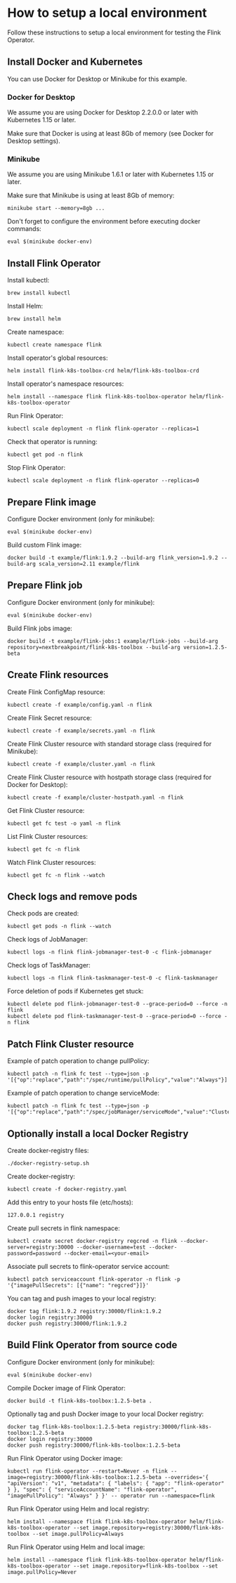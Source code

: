 # How to setup a local environment   

Follow these instructions to setup a local environment for testing the Flink Operator.



## Install Docker and Kubernetes   

You can use Docker for Desktop or Minikube for this example.

### Docker for Desktop   

We assume you are using Docker for Desktop 2.2.0.0 or later with Kubernetes 1.15 or later.

Make sure that Docker is using at least 8Gb of memory (see Docker for Desktop settings).

### Minikube

We assume you are using Minikube 1.6.1 or later with Kubernetes 1.15 or later.

Make sure that Minikube is using at least 8Gb of memory:

    minikube start --memory=8gb ...

Don't forget to configure the environment before executing docker commands:

    eval $(minikube docker-env)



## Install Flink Operator    

Install kubectl:

    brew install kubectl

Install Helm:

    brew install helm

Create namespace:

    kubectl create namespace flink

Install operator's global resources:

    helm install flink-k8s-toolbox-crd helm/flink-k8s-toolbox-crd

Install operator's namespace resources:

    helm install --namespace flink flink-k8s-toolbox-operator helm/flink-k8s-toolbox-operator

Run Flink Operator:

    kubectl scale deployment -n flink flink-operator --replicas=1

Check that operator is running:

    kubectl get pod -n flink

Stop Flink Operator:

    kubectl scale deployment -n flink flink-operator --replicas=0

## Prepare Flink image    

Configure Docker environment (only for minikube):

    eval $(minikube docker-env)

Build custom Flink image:

    docker build -t example/flink:1.9.2 --build-arg flink_version=1.9.2 --build-arg scala_version=2.11 example/flink

## Prepare Flink job    

Configure Docker environment (only for minikube):

    eval $(minikube docker-env)

Build Flink jobs image:

    docker build -t example/flink-jobs:1 example/flink-jobs --build-arg repository=nextbreakpoint/flink-k8s-toolbox --build-arg version=1.2.5-beta

## Create Flink resources    

Create Flink ConfigMap resource:

    kubectl create -f example/config.yaml -n flink

Create Flink Secret resource:

    kubectl create -f example/secrets.yaml -n flink

Create Flink Cluster resource with standard storage class (required for Minikube):

    kubectl create -f example/cluster.yaml -n flink

Create Flink Cluster resource with hostpath storage class (required for Docker for Desktop):

    kubectl create -f example/cluster-hostpath.yaml -n flink

Get Flink Cluster resource:

    kubectl get fc test -o yaml -n flink

List Flink Cluster resources:

    kubectl get fc -n flink

Watch Flink Cluster resources:

    kubectl get fc -n flink --watch

## Check logs and remove pods     

Check pods are created:

    kubectl get pods -n flink --watch

Check logs of JobManager:

    kubectl logs -n flink flink-jobmanager-test-0 -c flink-jobmanager

Check logs of TaskManager:

    kubectl logs -n flink flink-taskmanager-test-0 -c flink-taskmanager

Force deletion of pods if Kubernetes get stuck:

    kubectl delete pod flink-jobmanager-test-0 --grace-period=0 --force -n flink
    kubectl delete pod flink-taskmanager-test-0 --grace-period=0 --force -n flink

## Patch Flink Cluster resource     

Example of patch operation to change pullPolicy:

    kubectl patch -n flink fc test --type=json -p '[{"op":"replace","path":"/spec/runtime/pullPolicy","value":"Always"}]'

Example of patch operation to change serviceMode:

    kubectl patch -n flink fc test --type=json -p '[{"op":"replace","path":"/spec/jobManager/serviceMode","value":"ClusterIP"}]'


## Optionally install a local Docker Registry

Create docker-registry files:

    ./docker-registry-setup.sh

Create docker-registry:

    kubectl create -f docker-registry.yaml

Add this entry to your hosts file (etc/hosts):

    127.0.0.1 registry

Create pull secrets in flink namespace:

    kubectl create secret docker-registry regcred -n flink --docker-server=registry:30000 --docker-username=test --docker-password=password --docker-email=<your-email>

Associate pull secrets to flink-operator service account:

    kubectl patch serviceaccount flink-operator -n flink -p '{"imagePullSecrets": [{"name": "regcred"}]}'

You can tag and push images to your local registry:

    docker tag flink:1.9.2 registry:30000/flink:1.9.2
    docker login registry:30000
    docker push registry:30000/flink:1.9.2



## Build Flink Operator from source code

Configure Docker environment (only for minikube):

    eval $(minikube docker-env)

Compile Docker image of Flink Operator:

    docker build -t flink-k8s-toolbox:1.2.5-beta .

Optionally tag and push Docker image to your local Docker registry:

    docker tag flink-k8s-toolbox:1.2.5-beta registry:30000/flink-k8s-toolbox:1.2.5-beta
    docker login registry:30000
    docker push registry:30000/flink-k8s-toolbox:1.2.5-beta

Run Flink Operator using Docker image:

    kubectl run flink-operator --restart=Never -n flink --image=registry:30000/flink-k8s-toolbox:1.2.5-beta --overrides='{ "apiVersion": "v1", "metadata": { "labels": { "app": "flink-operator" } }, "spec": { "serviceAccountName": "flink-operator", "imagePullPolicy": "Always" } }' -- operator run --namespace=flink

Run Flink Operator using Helm and local registry:

    helm install --namespace flink flink-k8s-toolbox-operator helm/flink-k8s-toolbox-operator --set image.repository=registry:30000/flink-k8s-toolbox --set image.pullPolicy=Always

Run Flink Operator using Helm and local image:

    helm install --namespace flink flink-k8s-toolbox-operator helm/flink-k8s-toolbox-operator --set image.repository=flink-k8s-toolbox --set image.pullPolicy=Never
